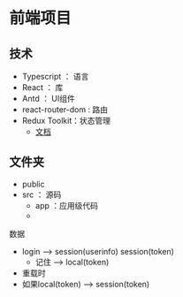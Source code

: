 # 前端项目

## 技术

- Typescript ： 语言
- React ： 库
- Antd ： UI组件
- react-router-dom : 路由
- Redux Toolkit：状态管理
  - [文档](https://redux-toolkit.js.org/tutorials/quick-start)

## 文件夹

- public
- src ： 源码
  - app ：应用级代码
  - 

数据

- login  --> session(userinfo)  session(token)
  - 记住 --> local(token)
-  重载时
  - 如果local(token) --> session(token)